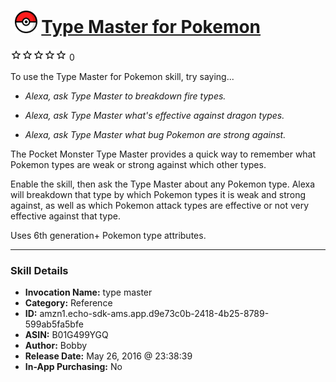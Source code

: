 # &nbsp;<img src="skill_icon" alt="Type Master for Pokemon icon" width="36"> [Type Master for Pokemon](http://alexa.amazon.com/#skills/amzn1.echo-sdk-ams.app.d9e73c0b-2418-4b25-8789-599ab5fa5bfe)
![0 stars](../../images/ic_star_border_black_18dp_1x.png)![0 stars](../../images/ic_star_border_black_18dp_1x.png)![0 stars](../../images/ic_star_border_black_18dp_1x.png)![0 stars](../../images/ic_star_border_black_18dp_1x.png)![0 stars](../../images/ic_star_border_black_18dp_1x.png) 0

To use the Type Master for Pokemon skill, try saying...

* *Alexa, ask Type Master to breakdown fire types.*

* *Alexa, ask Type Master what's effective against dragon types.*

* *Alexa, ask Type Master what bug Pokemon are strong against.*

The Pocket Monster Type Master provides a quick way to remember what Pokemon types are weak or strong against which other types. 

Enable the skill, then ask the Type Master about any Pokemon type. Alexa will breakdown that type by which Pokemon types it is weak and strong against, as well as which Pokemon attack types are effective or not very effective against that type.

Uses 6th generation+ Pokemon type attributes.

***

### Skill Details

* **Invocation Name:** type master
* **Category:** Reference
* **ID:** amzn1.echo-sdk-ams.app.d9e73c0b-2418-4b25-8789-599ab5fa5bfe
* **ASIN:** B01G499YGQ
* **Author:** Bobby
* **Release Date:** May 26, 2016 @ 23:38:39
* **In-App Purchasing:** No
